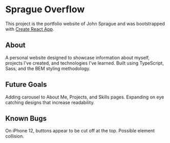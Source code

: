 # Sprague Overflow

This project is the portfolio website of John Sprague and was bootstrapped with [Create React App](https://github.com/facebook/create-react-app).

## About

A personal website designed to showcase information about myself, projects I've created, and technologies I've learned. Built using TypeScript, Sass, and the BEM styling methodology.

## Future Goals

Adding carousel to About Me, Projects, and Skills pages. Expanding on eye catching designs that increase readability.

## Known Bugs

On iPhone 12, buttons appear to be cut off at the top. Possible element collision.
